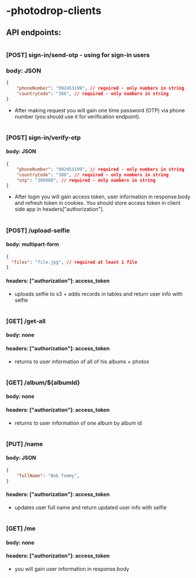 # -photodrop-clients
## API endpoints:
#
### [POST] sign-in/send-otp - using for sign-in users
### body: JSON
```json
{
	"phoneNumber": "992453199", // required - only numbers in string
	"countryCode": "380", // required - only numbers in string
}
```
- After making request you will gain one time password (OTP) via phone number (you should use it for verification endpoint).
#
### [POST] sign-in/verify-otp
#### body: JSON
```json
{
	"phoneNumber": "992453199", // required - only numbers in string
	"countryCode": "380", // required - only numbers in string
	"otp": "380980", // required - only numbers in string
}
```
- After login you will gain access token, user information in response.body and refresh token in cookies. You should store access token in client side app in headers["authorization"].
#
### [POST] /upload-selfie
#### body: multipart-form
```json
{
  "files": "file.jpg", // required at least 1 file
}
```
#### headers: ["authorization"]: access_token
- uploads selfie to s3 + adds records in tables and return user info with selfie
#
### [GET] /get-all
#### body: none
#### headers: ["authorization"]: access_token
- returns to user information of all of his albums + photos
#
### [GET] /album/${albumId}
#### body: none
#### headers: ["authorization"]: access_token
- returns to user information of one album by album id
#
### [PUT] /name
#### body: JSON
```json
{
	"fullName": "Bob Tommy", 
}
```
#### headers: ["authorization"]: access_token
- updates user full name and return updated user info with selfie
#
### [GET] /me
#### body: none
#### headers: ["authorization"]: access_token
- you will gain user information in response.body
#
